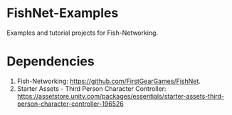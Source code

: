 # FishNet-Examples
Examples and tutorial projects for Fish-Networking.

# Dependencies
1. Fish-Networking: https://github.com/FirstGearGames/FishNet.
2. Starter Assets - Third Person Character Controller: https://assetstore.unity.com/packages/essentials/starter-assets-third-person-character-controller-196526
